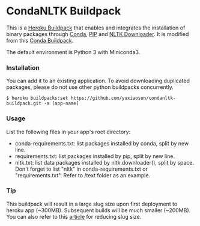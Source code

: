 CondaNLTK Buildpack
===============

This is a [Heroku Buildpack](https://devcenter.heroku.com/articles/buildpacks) that enables and integrates the installation of binary packages through [Conda](http://conda.pydata.org/), [PIP](https://pip.pypa.io/en/stable/) and [NLTK Downloader](http://www.nltk.org/data.html). It is modified from this [Conda Buildpack](https://github.com/trib3/conda-buildpack.git).

The default environment is Python 3 with Miniconda3. 

### Installation
You can add it to an existing application. To avoid downloading duplicated packages, please do not use other python buildpacks concurrently.

```console
$ heroku buildpacks:set https://github.com/yuxiaosun/condanltk-buildpack.git -a [app-name]
```

### Usage
List the following files in your app's root directory:
* conda-requirements.txt: list packages installed by conda, split by new line.
* requirements.txt: list packages installed by pip, split by new line.
* nltk.txt: list data packages installed by nltk.downloader(), split by space. Don't forget to list "nltk" in conda-requirements.txt or "requirements.txt".
Refer to /text folder as an example.

### Tip
This buildpack will result in a large slug size upon first deployment to heroku app (~300MB). Subsequent builds will be much smaller (~200MB). You can also refer to this [article](https://robots.thoughtbot.com/how-to-reduce-a-large-heroku-compiled-slug-size) for reducing slug size. 


